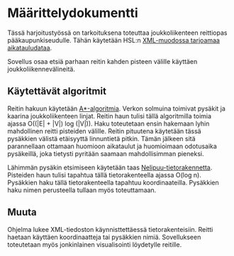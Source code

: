 # Määrittelydokumentti

Tässä harjoitustyössä on tarkoituksena toteuttaa joukkoliikenteen reittiopas pääkaupunkiseudulle. Tähän käytetään HSL:n [XML-muodossa tarjoamaa aikatauludataa](http://developer.reittiopas.fi/pages/en/kalkati.net-xml-database-dump.php).

Sovellus osaa etsiä parhaan reitin kahden pisteen välille käyttäen joukkoliikennevälineitä.

## Käytettävät algoritmit
Reitin hakuun käytetään [A*-algoritmia](http://en.wikipedia.org/wiki/A*_search_algorithm). 
Verkon solmuina toimivat pysäkit ja kaarina joukkoliikenteen linjat.
Reitin haun tulisi tällä algoritmilla toimia ajassa O((|E| + |V|) log (|V|)). Haku toteutetaan ensin hakemaan lyhin mahdollinen reitti pisteiden välille. Reitin pituutena käytetään tässä pysäkkien välistä etäisyyttä linnuntietä pitkin.
Tämän jälkeen sitä parannellaan ottamaan huomioon aikataulut ja huomioimaan odotusaika pysäkeillä, joka tietysti pyritään saamaan mahdollisimman pieneksi.

Lähimmän pysäkin etsimiseen käytetään taas [Nelipuu-tietorakennetta](http://en.wikipedia.org/wiki/Quadtree). Pisteiden haun tulisi tapahtua tällä tietorakenteella ajassa O(log n). Pysäkkien haku tällä tietorakenteella tapahtuu koordinaateilla. Pysäkkien haku nimen perusteella tullaan myös toteuttamaan.

## Muuta
Ohjelma lukee XML-tiedoston käynnisttettäessä tietorakenteisiin. Reitti haetaan käyttäen koordinaatteja tai pysäkkien nimiä.
Sovellukseen toteutetaan myös jonkinlainen visualisointi löydetylle reitille.
